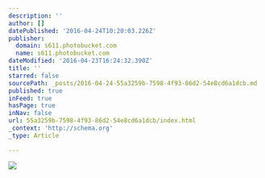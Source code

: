```yaml
---
description: ''
author: []
datePublished: '2016-04-24T10:20:03.226Z'
publisher:
  domain: s611.photobucket.com
  name: s611.photobucket.com
dateModified: '2016-04-23T16:24:32.390Z'
title: ''
starred: false
sourcePath: _posts/2016-04-24-55a3259b-7598-4f93-86d2-54e8cd6a1dcb.md
published: true
inFeed: true
hasPage: true
inNav: false
url: 55a3259b-7598-4f93-86d2-54e8cd6a1dcb/index.html
_context: 'http://schema.org'
_type: Article

---
```

![](http://i611.photobucket.com/albums/tt191/Leda_Grace_Rasmussen/2016-04-21%2022.09.31_zpspw67czxj.jpg?1461428228460&1461428236382&1461428253389)
